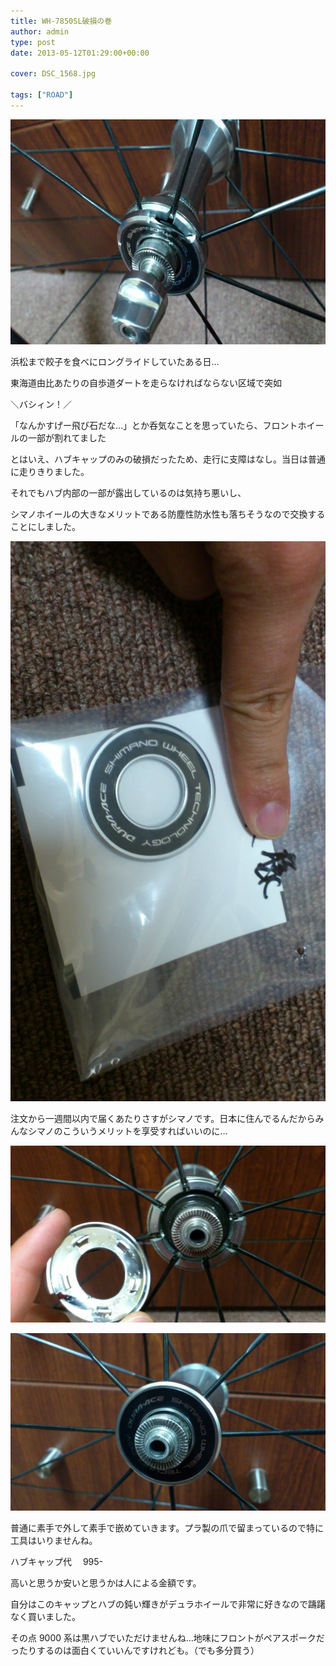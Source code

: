 ```yaml
---
title: WH-7850SL破損の巻
author: admin
type: post
date: 2013-05-12T01:29:00+00:00

cover: DSC_1568.jpg

tags: ["ROAD"]
---
```


<img border="0" height="360" src="./DSC_1568.jpg" width="640" />

浜松まで餃子を食べにロングライドしていたある日…

東海道由比あたりの自歩道ダートを走らなければならない区域で突如

＼バシィン！／

「なんかすげー飛び石だな…」とか呑気なことを思っていたら、フロントホイールの一部が割れてました

とはいえ、ハブキャップのみの破損だったため、走行に支障はなし。当日は普通に走りきりました。

それでもハブ内部の一部が露出しているのは気持ち悪いし、

シマノホイールの大きなメリットである防塵性防水性も落ちそうなので交換することにしました。

![image](./DSC_1570.jpg)

注文から一週間以内で届くあたりさすがシマノです。日本に住んでるんだからみんなシマノのこういうメリットを享受すればいいのに…

![image](./DSC_1571.jpg)

![image](./DSC_1572.jpg)

普通に素手で外して素手で嵌めていきます。プラ製の爪で留まっているので特に工具はいりませんね。

ハブキャップ代　 995-

高いと思うか安いと思うかは人による金額です。

自分はこのキャップとハブの鈍い輝きがデュラホイールで非常に好きなので躊躇なく買いました。

その点 9000 系は黒ハブでいただけませんね…地味にフロントがペアスポークだったりするのは面白くていいんですけれども。（でも多分買う）
